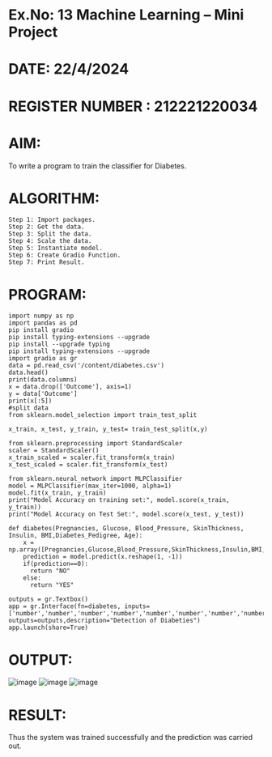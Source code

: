 # Ex.No: 13 Machine Learning – Mini Project
# DATE: 22/4/2024
# REGISTER NUMBER : 212221220034
# AIM:
To write a program to train the classifier for Diabetes.
# ALGORITHM:
```
Step 1: Import packages. 
Step 2: Get the data. 
Step 3: Split the data. 
Step 4: Scale the data. 
Step 5: Instantiate model. 
Step 6: Create Gradio Function. 
Step 7: Print Result.
```
# PROGRAM:
```
import numpy as np
import pandas as pd
pip install gradio
pip install typing-extensions --upgrade
pip install --upgrade typing
pip install typing-extensions --upgrade
import gradio as gr
data = pd.read_csv('/content/diabetes.csv')
data.head()
print(data.columns)
x = data.drop(['Outcome'], axis=1)
y = data['Outcome']
print(x[:5])
#split data
from sklearn.model_selection import train_test_split

x_train, x_test, y_train, y_test= train_test_split(x,y)

from sklearn.preprocessing import StandardScaler
scaler = StandardScaler()
x_train_scaled = scaler.fit_transform(x_train)
x_test_scaled = scaler.fit_transform(x_test)

from sklearn.neural_network import MLPClassifier
model = MLPClassifier(max_iter=1000, alpha=1)
model.fit(x_train, y_train)
print("Model Accuracy on training set:", model.score(x_train, y_train))
print("Model Accuracy on Test Set:", model.score(x_test, y_test))

def diabetes(Pregnancies, Glucose, Blood_Pressure, SkinThickness, Insulin, BMI,Diabetes_Pedigree, Age):
    x = np.array([Pregnancies,Glucose,Blood_Pressure,SkinThickness,Insulin,BMI,Diabetes_Pedigree,Age])
    prediction = model.predict(x.reshape(1, -1))
    if(prediction==0):
      return "NO"
    else:
      return "YES"

outputs = gr.Textbox()
app = gr.Interface(fn=diabetes, inputs=['number','number','number','number','number','number','number','number'], outputs=outputs,description="Detection of Diabeties")
app.launch(share=True)
```
# OUTPUT:
![image](https://github.com/Naadira/Ex.No13_AI_miniproject/assets/128135126/7a7e5650-caa2-4d7c-833c-378295214ffa)
![image](https://github.com/Naadira/Ex.No13_AI_miniproject/assets/128135126/1057e1da-3a7f-4531-9bb6-84d9eee0072e)
![image](https://github.com/Naadira/Ex.No13_AI_miniproject/assets/128135126/96a82277-a4ce-46f6-a609-0405bd5b4183)
# RESULT:
Thus the system was trained successfully and the prediction was carried out.





